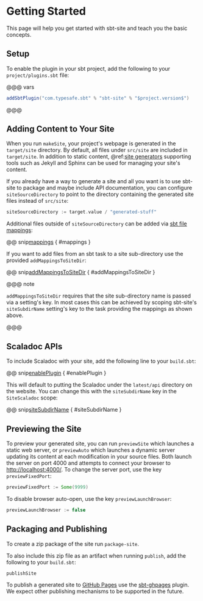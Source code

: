# Getting Started

This page will help you get started with sbt-site and teach you the basic concepts.

## Setup

To enable the plugin in your sbt project, add the following to your `project/plugins.sbt` file:

@@@ vars
```sbt
addSbtPlugin("com.typesafe.sbt" % "sbt-site" % "$project.version$")
```
@@@

## Adding Content to Your Site

When you run `makeSite`, your project's webpage is generated in the `target/site` directory. By default, all files under `src/site` are included in `target/site`. In addition to static content, @ref:[site generators](generators/index.md) supporting tools such as Jekyll and Sphinx can be used for managing your site's content.

If you already have a way to generate a site and all you want is to use sbt-site to package and maybe include API documentation, you can configure `siteSourceDirectory` to point to the directory containing the generated site files instead of `src/site`:

```sbt
siteSourceDirectory := target.value / "generated-stuff"
```

Additional files outside of `siteSourceDirectory` can be added via [sbt file mappings]:

@@ snip[mappings](../../sbt-test/site/can-have-custom-mappings/build.sbt) { #mappings }

If you want to add files from an sbt task to a site sub-directory use the provided `addMappingsToSiteDir`:

@@ snip[addMappingsToSiteDir](../../sbt-test/site/can-have-custom-mappings/build.sbt) { #addMappingsToSiteDir }

@@@ note

`addMappingsToSiteDir` requires that the site sub-directory name is passed via a
setting's key. In most cases this can be achieved by scoping sbt-site's
`siteSubdirName` setting's key to the task providing the mappings as shown
above.

@@@

## Scaladoc APIs

To include Scaladoc with your site, add the following line to your `build.sbt`:

@@ snip[enablePlugin](../../sbt-test/site/can-add-scaladoc/build.sbt) { #enablePlugin }

This will default to putting the Scaladoc under the `latest/api` directory on the website. You can change this with the `siteSubdirName` key in the `SiteScaladoc` scope:

@@ snip[siteSubdirName](../../sbt-test/site/can-add-scaladoc/build.sbt) { #siteSubdirName }

## Previewing the Site

To preview your generated site, you can run `previewSite` which launches a static web server, or `previewAuto` which launches a dynamic server updating its content at each modification in your source files. Both launch the server on port 4000 and attempts to connect your browser to [http://localhost:4000/](http://localhost:4000/). To change the server port, use the key `previewFixedPort`:

```sbt
previewFixedPort := Some(9999)
```

To disable browser auto-open, use the key `previewLaunchBrowser`:

```sbt
previewLaunchBrowser := false
```

## Packaging and Publishing

To create a zip package of the site run `package-site`.

To also include this zip file as an artifact when running `publish`, add the following to your `build.sbt`:

```sbt
publishSite
```

To publish a generated site to [GitHub Pages] use the [sbt-ghpages] plugin.
We expect other publishing mechanisms to be supported in the future.

[sbt file mappings]: http://www.scala-sbt.org/0.13/docs/Mapping-Files.html
[sbt-ghpages]: http://github.com/sbt/sbt-ghpages
[GitHub Pages]: https://pages.github.com
